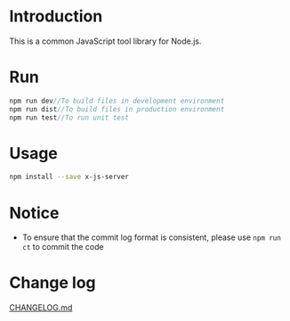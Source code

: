 # Introduction

This is a common JavaScript tool library for Node.js.

# Run

```javascript
npm run dev//To build files in development environment
npm run dist//To build files in production environment
npm run test//To run unit test
```

# Usage

```bash
npm install --save x-js-server
```

# Notice

- To ensure that the commit log format is consistent, please use `npm run ct` to commit the code

# Change log

[CHANGELOG.md](CHANGELOG.md)